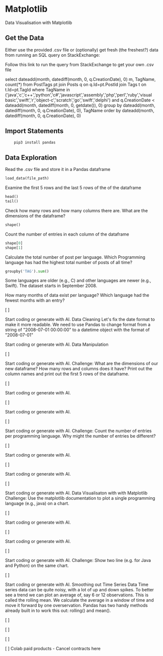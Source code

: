 # Matplotlib
Data Visualisation with Matplotlib

## Get the Data
Either use the provided .csv file or (optionally) get fresh (the freshest?) data from running an SQL query on StackExchange:

Follow this link to run the query from StackExchange to get your own .csv file

select dateadd(month, datediff(month, 0, q.CreationDate), 0) m, TagName, count(*) from PostTags pt join Posts q on q.Id=pt.PostId join Tags t on t.Id=pt.TagId where TagName in ('java','c','c++','python','c#','javascript','assembly','php','perl','ruby','visual basic','swift','r','object-c','scratch','go','swift','delphi') and q.CreationDate < dateadd(month, datediff(month, 0, getdate()), 0) group by dateadd(month, datediff(month, 0, q.CreationDate), 0), TagName order by dateadd(month, datediff(month, 0, q.CreationDate), 0)

## Import Statements

```python
    pip3 install pandas
```


## Data Exploration
Read the .csv file and store it in a Pandas dataframe

```python
load_data(file_path)
```

Examine the first 5 rows and the last 5 rows of the of the dataframe

```python
head()
tail()
```

Check how many rows and how many columns there are. What are the dimensions of the dataframe?

```python
shape()
```

Count the number of entries in each column of the dataframe

```python
shape[0]
shape[1]
```

Calculate the total number of post per language. Which Programming language has had the highest total number of posts of all time?

```python
groupby('TAG').sum()
```

Some languages are older (e.g., C) and other languages are newer (e.g., Swift). The dataset starts in September 2008.

How many months of data exist per language? Which language had the fewest months with an entry?


[ ]

Start coding or generate with AI.
Data Cleaning
Let's fix the date format to make it more readable. We need to use Pandas to change format from a string of "2008-07-01 00:00:00" to a datetime object with the format of "2008-07-01"



Start coding or generate with AI.
Data Manipulation

[ ]

Start coding or generate with AI.
Challenge: What are the dimensions of our new dataframe? How many rows and columns does it have? Print out the column names and print out the first 5 rows of the dataframe.


[ ]

Start coding or generate with AI.

[ ]

Start coding or generate with AI.

[ ]

Start coding or generate with AI.
Challenge: Count the number of entries per programming language. Why might the number of entries be different?


[ ]

Start coding or generate with AI.

[ ]

Start coding or generate with AI.

[ ]

Start coding or generate with AI.
Data Visualisaton with with Matplotlib
Challenge: Use the matplotlib documentation to plot a single programming language (e.g., java) on a chart.


[ ]

Start coding or generate with AI.

[ ]

Start coding or generate with AI.

[ ]

Start coding or generate with AI.
Challenge: Show two line (e.g. for Java and Python) on the same chart.


[ ]

Start coding or generate with AI.
Smoothing out Time Series Data
Time series data can be quite noisy, with a lot of up and down spikes. To better see a trend we can plot an average of, say 6 or 12 observations. This is called the rolling mean. We calculate the average in a window of time and move it forward by one overservation. Pandas has two handy methods already built in to work this out: rolling() and mean().


[ ]

[ ]

[ ]

[ ]
Colab paid products - Cancel contracts here


